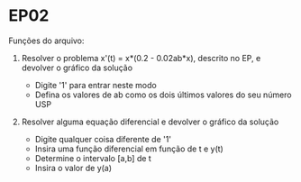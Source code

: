 # EP02

Funções do arquivo:
1. Resolver o problema x'(t) = x*(0.2 - 0.02ab*x), descrito no EP, e devolver o gráfico da solução
     * Digite '1' para entrar neste modo
     * Defina os valores de ab como os dois últimos valores do seu número USP

2. Resolver alguma equação diferencial e devolver o gráfico da solução
     * Digite qualquer coisa diferente de '1'
     * Insira uma função diferencial em função de t e y(t)
     * Determine o intervalo [a,b] de t
     * Insira o valor de y(a)


